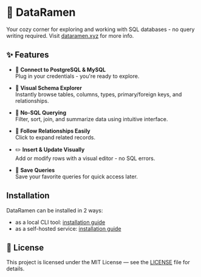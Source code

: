# 🍜 DataRamen

Your cozy corner for exploring and working with SQL databases - no query writing required. Visit [dataramen.xyz](https://dataramen.xyz) for more info.

## ✨ Features

- 🔌 **Connect to PostgreSQL & MySQL**  
  Plug in your credentials - you're ready to explore.

- 🧭 **Visual Schema Explorer**  
  Instantly browse tables, columns, types, primary/foreign keys, and relationships.

- 🧙 **No-SQL Querying**  
  Filter, sort, join, and summarize data using intuitive interface.

- 🔗 **Follow Relationships Easily**  
  Click to expand related records.

- ✏️ **Insert & Update Visually**  
  Add or modify rows with a visual editor - no SQL errors.

- 💾 **Save Queries**  
  Save your favorite queries for quick access later.

## Installation

DataRamen can be installed in 2 ways:

* as a local CLI tool: [installation guide](https://dataramen.xyz/get-started/install-dataramen-cli/)
* as a self-hosted service: [installation guide](https://dataramen.xyz/get-started/self-hosted/)

## 🧾 License

This project is licensed under the MIT License — see the [LICENSE](./LICENSE) file for details.
